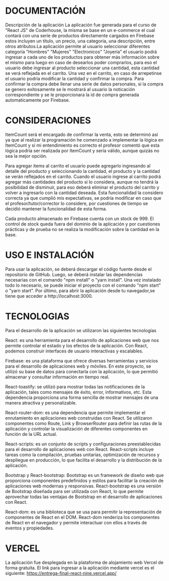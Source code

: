 # DOCUMENTACIÓN
Descripción de la aplicación
La aplicación fue generada para el curso de "React JS" de Coderhouse, la misma se base en  un e-commerce el cual contará con una seríe de productos directamente cargados en Firebase estos incluyen un título, un precio, una categoria, una descripción, entre otros atributos.La aplicación permite al usuario seleccionar diferentes categoría "Hombres" "Mujeres" "Electronicos" "Joyería" el usuario podrá ingresar a cada uno de los productos para obtener más información sobre el mismo para luego en caso de desearlos poder comprarlos, para eso el usuario debe ingresar al producto seleccionar una cantidad, esta cantidad se verá reflejada en el carrito. Una vez en el carrito, en caso de arrepetinse el usuario podría modificar la cantidad y confirmar la compra. Para confirmar la compra debe llenar una serie de datos personales, si la compra se genero exitosamente se le mostrará al usuario la noticación correspondiente y se le proporcionara la id de compra generada automaticamente por Firebase.

# CONSIDERACIONES
ItemCount será el encargado de confirmar la venta, esto se determinó así ya que al realizar la programación he comenzado a implementar la lógica en ItemCount y si mi entendimiento es correcto el profesor comentó que esta lógica podría ser realizada por ItemCount y sería válido, aunque quizás no sea la mejor opción.

Para agregar items al carrito el usuario puede agregarlo ingresando al detalle del producto y seleccionando la cantidad, el producto y la cantidad se verán reflejados en el carrito. Cuando el usuario ingrese al carrito podrá agregar más cantidades del producto si lo considera, aunque no tendrá la posibilidad de disminuir, para eso deberá eliminar el producto del carrito y volver a ingresarlo con la cantidad deseada. Esta funcionalidad la considero correcta ya que cumplió mis expectativas, se podría modificar en caso que el profesor/tutor/corrector lo considere, por cuestiones de tiempo se decidió mantener la funcionalidad de esta forma.

Cada producto almacenado en Firebase cuenta con un stock de 999. El control de stock queda fuera del dominio de la aplicación y por cuestiones prácticas y de prueba no se realiza la modificación sobre la cantidad en la base.

# USO E INSTALACIÓN

Para usar la aplicación, se deberá descargar el código fuente desde el repositorio de GitHub. Luego, se deberá instalar las dependencias necesarias con el comando "npm install" o "yarn install". Una vez instalado todo lo necesario, se puede iniciar el proyecto con el comando "npm start" o "yarn start". Por último, para abrir la aplicación desde tu navegador,se tiene que acceder a http://localhost:3000. 

# TECNOLOGIAS

Para el desarrollo de la aplicación se utilizaron las siguientes tecnologías

React: es una herramienta para el desarrollo de aplicaciones web que nos permite controlar el estado y los efectos de la aplicación. Con React, podemos construir interfaces de usuario interactivas y escalables.

Firebase: es una plataforma que ofrece diversas herramientas y servicios para el desarrollo de aplicaciones web y móviles. En este proyecto, se utilizó su base de datos para conectarla con la aplicación, lo que permitió almacenar y consultar información en tiempo real.

React-toastify: se utilizó para mostrar todas las notificaciones de la aplicación, tales como mensajes de éxito, error, informativos, etc. Esta dependencia proporciona una forma sencilla de mostrar mensajes de una manera atractiva y personalizable.

React-router-dom: es una dependencia que permite implementar el enrutamiento en aplicaciones web construidas con React. Se utilizaron componentes como Route, Link y BrowserRouter para definir las rutas de la aplicación y controlar la visualización de diferentes componentes en función de la URL actual.

React-scripts: es un conjunto de scripts y configuraciones preestablecidas para el desarrollo de aplicaciones web con React. React-scripts incluye tareas como la compilación, pruebas unitarias, optimización de recursos y despliegue en producción, lo que facilita el desarrollo y la distribución de la aplicación.

Bootstrap y React-bootstrap: Bootstrap es un framework de diseño web que proporciona componentes predefinidos y estilos para facilitar la creación de aplicaciones web modernas y responsivas. React-bootstrap es una versión de Bootstrap diseñada para ser utilizada con React, lo que permite aprovechar todas las ventajas de Bootstrap en el desarrollo de aplicaciones con React.

React-dom: es una biblioteca que se usa para permitir la representación de componentes de React en el DOM. React-dom renderiza los componentes de React en el navegador y permite interactuar con ellos a través de eventos y propiedades.

# VERCEL

La aplicación fue desplegada en la plataforma de alojamiento web Vercel de forma gratuita.
El link para ingresar a la aplicación mediante vercel es el siguiente:
https://entrega-final-react-nine.vercel.app/

